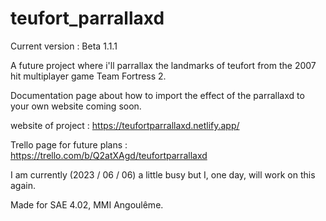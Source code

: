 # teufort_parrallaxd

Current version :
Beta 1.1.1

A future project where i'll parrallax the landmarks of teufort from the 2007 hit multiplayer game Team Fortress 2.

Documentation page about how to import the effect of the parrallaxd to your own website coming soon.

website of project : https://teufortparrallaxd.netlify.app/

Trello page for future plans : https://trello.com/b/Q2atXAgd/teufortparrallaxd

I am currently (2023 / 06 / 06) a little busy but I, one day, will work on this again.

Made for SAE 4.02, MMI Angoulême.
